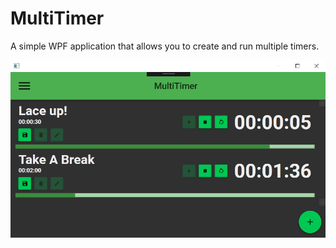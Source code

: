 # MultiTimer
A simple WPF application that allows you to create and run multiple timers.

![MultiTimer Screenshot](/Resources/MultiTimerScreenshot.png?raw=true "MultiTimer Screenshot")